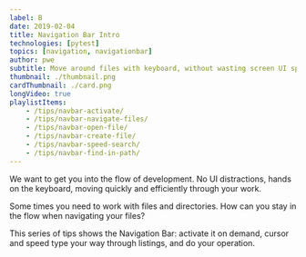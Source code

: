 ```yaml
---
label: B
date: 2019-02-04
title: Navigation Bar Intro
technologies: [pytest]
topics: [navigation, navigationbar]
author: pwe
subtitle: Move around files with keyboard, without wasting screen UI space
thumbnail: ./thumbnail.png
cardThumbnail: ./card.png
longVideo: true
playlistItems:
    - /tips/navbar-activate/
    - /tips/navbar-navigate-files/
    - /tips/navbar-open-file/
    - /tips/navbar-create-file/
    - /tips/navbar-speed-search/
    - /tips/navbar-find-in-path/
---
```


We want to get you into the flow of development. No UI distractions, hands 
on the keyboard, moving quickly and efficiently through your work.

Some times you need to work with files and directories. How can you stay 
in the flow when navigating your files?

This series of tips shows the Navigation Bar: activate it on demand, cursor 
and speed type your way through listings, and do your operation.
